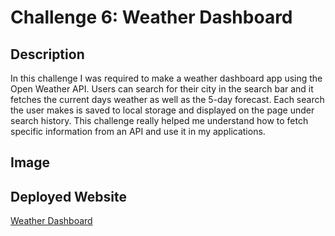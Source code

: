 # Challenge 6: Weather Dashboard

## Description

In this challenge I was required to make a weather dashboard app using the Open Weather API. Users can search for their city in the search bar and it fetches the current days weather as well as the 5-day forecast. Each search the user makes is saved to local storage and displayed on the page under search history. This challenge really helped me understand how to fetch specific information from an API and use it in my applications.

## Image

## Deployed Website

<a href="https://pinkywiththebrain.github.io/weatherdashboard-challenge-6/">Weather Dashboard</a>